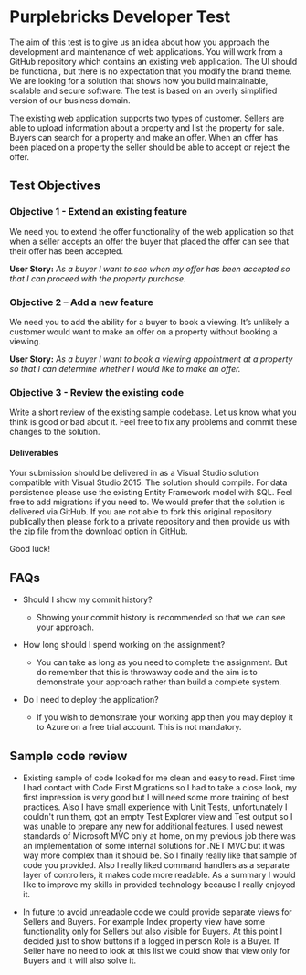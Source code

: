 # Purplebricks Developer Test

The aim of this test is to give us an idea about how you approach the development and maintenance of web applications. You will work from a GitHub repository which contains an existing web application. The UI should be functional, but there is no expectation that you modify the brand theme. We are looking for a solution that shows how you build maintainable, scalable and secure software. The test is based on an overly simplified version of our business domain.

The existing web application supports two types of customer. Sellers are able to upload information about a property and list the property for sale. Buyers can search for a property and make an offer. When an offer has been placed on a property the seller should be able to accept or reject the offer.

## Test Objectives

### Objective 1 - Extend an existing feature

We need you to extend the offer functionality of the web application so that when a seller accepts an offer the buyer that placed the offer can see that their offer has been accepted.

**User Story:** *As a buyer I want to see when my offer has been accepted so that I can proceed with the property purchase.*

### Objective 2 – Add a new feature

We need you to add the ability for a buyer to book a viewing. It’s unlikely a customer would want to make an offer on a property without booking a viewing.

**User Story:** *As a buyer I want to book a viewing appointment at a property so that I can determine whether I would like to make an offer.*

### Objective 3 - Review the existing code

Write a short review of the existing sample codebase. Let us know what you think is good or bad about it. Feel free to fix any problems and commit these changes to the solution.

#### Deliverables

Your submission should be delivered in as a Visual Studio solution compatible with Visual Studio 2015. The solution should compile. For data persistence please use the existing Entity Framework model with SQL. Feel free to add migrations if you need to. 
We would prefer that the solution is delivered via GitHub. If you are not able to fork this original repository publically then please fork to a private repository and then provide us with the zip file from the download option in GitHub.

Good luck!

## FAQs

* Should I show my commit history?
    * Showing your commit history is recommended so that we can see your approach.

* How long should I spend working on the assignment?
    * You can take as long as you need to complete the assignment. But do remember that this is throwaway code and the aim is to demonstrate your approach rather than build a complete system.

* Do I need to deploy the application?
    * If you wish to demonstrate your working app then you may deploy it to Azure on a free trial account. This is not mandatory.

## Sample code review

* Existing sample of code looked for me clean and easy to read. First time I had contact with Code First Migrations so I had to take a close look, my first impression is very good but I will need some more training of best practices. Also I have small experience with Unit Tests, unfortunately I couldn't run them, got an empty Test Explorer view and Test output so I was unable to prepare any new for additional features. I used newest standards of Microsoft MVC only at home, on my previous job there was an implementation of some internal solutions for .NET MVC but it was way more complex than it should be. So I finally really like that sample of code you provided. Also I really liked command handlers as a separate layer of controllers, it makes code more readable. As a summary I would like to improve my skills in provided technology because I really enjoyed it.

* In future to avoid unreadable code we could provide separate views for Sellers and Buyers. For example Index property view have some functionality only for Sellers but also visible for Buyers. At this point I decided just to show buttons if a logged in person Role is a Buyer. If Seller have no need to look at this list we could show that view only for Buyers and it will also solve it.
